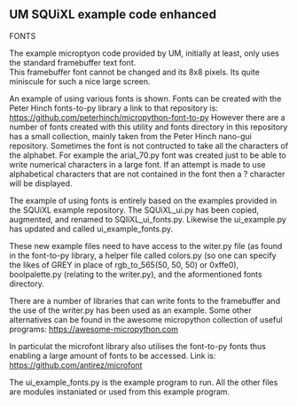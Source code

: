 ## UM SQUiXL example code enhanced

FONTS

The example microptyon code provided by UM, initially at least, only uses the standard framebuffer text font.  
This framebuffer font cannot be changed and its 8x8 pixels.  Its quite miniscule for such a nice large screen. 

An example of using various fonts is shown.  Fonts can be created with the Peter Hinch fonts-to-py library a link to that repository is:
https://github.com/peterhinch/micropython-font-to-py
However there are a number of fonts created with this utility and fonts directory in this repository has a small collection, mainly taken from the Peter Hinch nano-gui repository.  Sometimes the font is not contructed to take all the characters of the alphabet.  For example the arial_70.py font was created just to be able to write numerical characters in a large font.  If an attempt is made to use alphabetical characters that are not contained in the font then a ? character will be displayed.

The example of using fonts is entirely based on the examples provided in the SQUiXL example repository. The SQUiXL_ui.py has been copied, augmented, and renamed to SQIiXL_ui_fonts.py.  Likewise the ui_example.py has updated and called ui_example_fonts.py.

These new example files need to have access to the witer.py file (as found in the font-to-py library, a helper file called colors.py (so one can specify the likes of GREY in place of rgb_to_565(50, 50, 50) or 0xffe0), boolpalette.py (relating to the writer.py), and the aformentioned fonts directory.

There are a number of libraries that can write fonts to the framebuffer and the use of the writer.py has been used as an example.  Some other alternatives can be found in the awesome micropython collection of useful programs:
https://awesome-micropython.com

In particulat the microfont library also utilises the font-to-py fonts thus enabling a large amount of fonts to be accessed. Link is:
https://github.com/antirez/microfont

The ui_example_fonts.py is the example program to run.  All the other files are modules instaniated or used from this example program.
